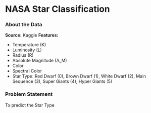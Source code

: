 # NASA Star Classification

### About the Data
**Source:** Kaggle
**Features:**
- Temperature (K)
- Luminosity (L)
- Radius (R)
- Absolute Magnitude (A_M)
- Color
- Spectral Color
- Star Type: Red Dwarf (0), Brown Dwarf (1), White Dwarf (2), Main Sequence (3), Super Giants (4), Hyper Giants (5)

### Problem Statement
To predict the Star Type
